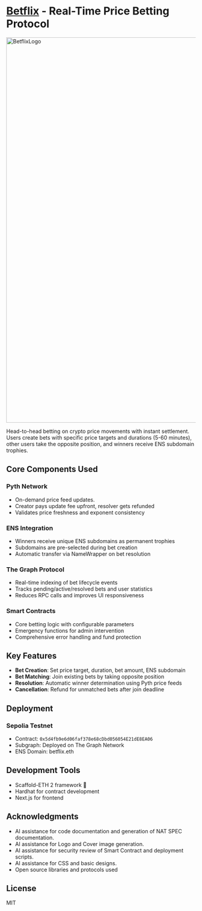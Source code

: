 # [Betflix](https://betflix-and-chill.vercel.app) - Real-Time Price Betting Protocol

<img width="1024" height="1024" alt="BetflixLogo" src="https://github.com/user-attachments/assets/c7b378c9-a538-45d0-9bfe-559099603cde" />

Head-to-head betting on crypto price movements with instant settlement. Users create bets with specific price targets and durations (5-60 minutes), other users take the opposite position, and winners receive ENS subdomain trophies.

## Core Components Used

### Pyth Network

- On-demand price feed updates.
- Creator pays update fee upfront, resolver gets refunded
- Validates price freshness and exponent consistency

### ENS Integration

- Winners receive unique ENS subdomains as permanent trophies
- Subdomains are pre-selected during bet creation
- Automatic transfer via NameWrapper on bet resolution

### The Graph Protocol

- Real-time indexing of bet lifecycle events
- Tracks pending/active/resolved bets and user statistics
- Reduces RPC calls and improves UI responsiveness

### Smart Contracts

- Core betting logic with configurable parameters
- Emergency functions for admin intervention
- Comprehensive error handling and fund protection

## Key Features

- **Bet Creation**: Set price target, duration, bet amount, ENS subdomain
- **Bet Matching**: Join existing bets by taking opposite position
- **Resolution**: Automatic winner determination using Pyth price feeds
- **Cancellation**: Refund for unmatched bets after join deadline

## Deployment

### Sepolia Testnet

- Contract: `0x5d4fb9e6d06faf378e68cDbd056054E21dE8EA06`
- Subgraph: Deployed on The Graph Network
- ENS Domain: betflix.eth

## Development Tools

- Scaffold-ETH 2 framework 🙏
- Hardhat for contract development
- Next.js for frontend

## Acknowledgments

- AI assistance for code documentation and generation of NAT SPEC documentation.
- AI assistance for Logo and Cover image generation.
- AI assistance for security review of Smart Contract and deployment scripts.
- AI assistance for CSS and basic designs.
- Open source libraries and protocols used

## License

MIT
